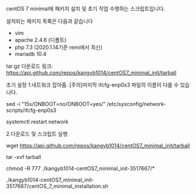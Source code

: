 centOS 7 minimal에 패키지 설치 및 초기 작업 수행하는 스크립트입니다.

설치되는 패키지 목록은 다음과 같습니다
 - vim
 - apache 2.4.6 (디폴트)
 - php 7.3 (2020.1.14기준 remi에서 최신)
 - mariadb 10.4

tar.gz 다운로드 링크: https://api.github.com/repos/kangyb1014/centOS7_minimal_init/tarball

초기 설정
1.네트워크 잡아줌. [주의]마지막 ifcfg-enp0s3 파일의 이름이 다를 수 있습니다.

 sed -i "15s/ONBOOT=no/ONBOOT=yes/" /etc/sysconfig/network-scripts/ifcfg-enp0s3

 systemctl restart network


2.다운로드 및 스크립트 실행

 wget https://api.github.com/repos/kangyb1014/centOS7_minimal_init/tarball

 tar -xvf tarball

 chmod -R 777 ./kangyb1014-centOS7_minimal_init-3517667/*

 ./kangyb1014-centOS7_minimal_init-3517667/centOS_7_minimal_installation.sh

